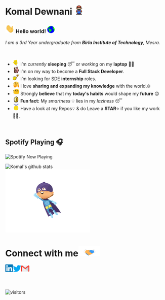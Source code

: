 # Komal Dewnani&nbsp;<img src="https://github.com/SatYu26/SatYu26/blob/master/Assets/Mario_Hello_Big.gif" width="30px">


<!-- 
    &nbsp; [![HitCount](http://hits.dwyl.com/SatYu26/SatYu26.svg)](http://hits.dwyl.com/SatYu26/SatYu26) 
-->

### <img src="https://github.com/SatYu26/SatYu26/blob/master/Assets/Hi.gif" width="29px"> Hello world!&nbsp;<img src="https://github.com/SatYu26/SatYu26/blob/master/Assets/Earth.gif" width="24px">


<p>
  <em>
    I am a 3rd Year undergraduate from <b>Birla Institute of Technology</b>, Mesra</a>. <br>
   
  </em>  
</p>

<br>

- <img alt="GIF" src="https://github.com/SatYu26/SatYu26/blob/master/Assets/wave.gif" width="20vw" /> I’m *currently* **sleeping** 😴 or *working* on my **laptop** 👨‍💻
- <img alt="GIF" src="https://github.com/SatYu26/SatYu26/blob/master/Assets/gandalf_parrot.gif" width="20vw" /> I’m on my way to become a  **Full Stack Developer**.
- <img alt="GIF" src="https://github.com/SatYu26/SatYu26/blob/master/Assets/headbang.gif" width="20vw" /> I’m looking for SDE **internship** roles.
- <img alt="GIF" src="https://github.com/SatYu26/SatYu26/blob/master/Assets/hmm.gif" width="20vw" /> I love **sharing and expanding my knowledge** with the world.🌐
- <img alt="GIF" src="https://github.com/SatYu26/SatYu26/blob/master/Assets/happy.gif" width="20vw" /> Strongly **believe** that my **today's habits** would shape my **future** 😊
- <img alt="GIF" src="https://github.com/SatYu26/SatYu26/blob/master/Assets/coin.gif" width="20vw" /> **Fun fact:** My *smartness* 💡 lies in my *laziness* 😴
- <img alt="GIF" src="https://github.com/SatYu26/SatYu26/blob/master/Assets/Medal.gif" width="20vw" /> Have a look at my Repos💡 & do Leave a **STAR**⭐️ if you like my work👨‍💻.
<br>

## Spotify Playing 🎧



[<img src="https://spotify-now-playing.satyu.vercel.app/api/spotify-playing" alt="Spotify Now Playing" width="350" style="float: left; margin-right: 10px;" />](https://open.spotify.com/album/7AGzkicXhBnUkRVp7lmguX?si=yx9Vy3k6Th2B-_AQ6oT5vw)


<br>


![Komal's github stats](https://github-readme-stats.vercel.app/api?username=komaldewnani&count_private=true&show_icons=true&theme=radical&include_all_commits=true)
<br>
<img src="https://github.com/SatYu26/SatYu26/blob/master/Assets/super-kid.gif" alt="Super Kid" height="200px"/>


# Connect with me<img src="https://github.com/SatYu26/SatYu26/blob/master/Assets/Handshake.gif" height="32px">

  <a href="https://www.linkedin.com/in/komal-dewnani-760225193/">
    <img align="left" alt="Komal Dewnani | Linkedin" width="24px" src="https://github.com/SatYu26/SatYu26/blob/master/Assets/Linkedin.svg" />
  </a> &nbsp;&nbsp;
  <a href="https://twitter.com/komaldewnani">
    <img align="left" alt="Komal Dewnani | Twitter" width="26px" src="https://github.com/SatYu26/SatYu26/blob/master/Assets/Twitter.svg" />
  </a> &nbsp;&nbsp;
  <a href="mailto:komaldewnani@gmail.com">
    <img align="left" alt="Komal Dewnani | Gmail" width="26px" src="https://github.com/SatYu26/SatYu26/blob/master/Assets/Gmail.svg" />
  </a>


<br><br>

![visitors](https://visitor-badge.laobi.icu/badge?page_id=SatYu26)
<!-- ![visitors](https://badges.pufler.dev/visits/SatYu26/SatYu26)
![Visitor Count](https://profile-counter.glitch.me/komaldewnani/count.svg) -->


<!--  Acknowledgement: https://github.com/anuraghazra/github-readme-stats -->



